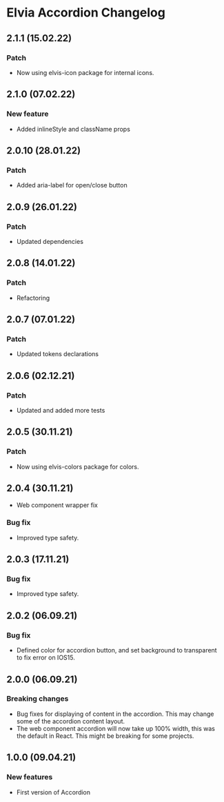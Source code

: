 # Elvia Accordion Changelog

## 2.1.1 (15.02.22)

### Patch

- Now using elvis-icon package for internal icons.

## 2.1.0 (07.02.22)

### New feature

- Added inlineStyle and className props

## 2.0.10 (28.01.22)

### Patch

- Added aria-label for open/close button

## 2.0.9 (26.01.22)

### Patch

- Updated dependencies

## 2.0.8 (14.01.22)

### Patch

- Refactoring

## 2.0.7 (07.01.22)

### Patch

- Updated tokens declarations

## 2.0.6 (02.12.21)

### Patch

- Updated and added more tests

## 2.0.5 (30.11.21)

### Patch

- Now using elvis-colors package for colors.

## 2.0.4 (30.11.21)

- Web component wrapper fix

### Bug fix

- Improved type safety.

## 2.0.3 (17.11.21)

### Bug fix

- Improved type safety.

## 2.0.2 (06.09.21)

### Bug fix

- Defined color for accordion button, and set background to transparent to fix error on IOS15.

## 2.0.0 (06.09.21)

### Breaking changes

- Bug fixes for displaying of content in the accordion. This may change some of the accordion content layout.
- The web component accordion will now take up 100% width, this was the default in React. This might be
  breaking for some projects.

## 1.0.0 (09.04.21)

### New features

- First version of Accordion
